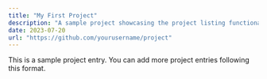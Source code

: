 ```yaml
---
title: "My First Project"
description: "A sample project showcasing the project listing functionality"
date: 2023-07-20
url: "https://github.com/yourusername/project"
---
```


This is a sample project entry. You can add more project entries following this format.
